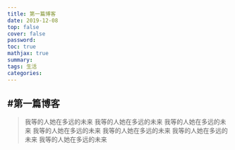 ```yaml
---
title: 第一篇博客 
date: 2019-12-08 
top: false 
cover: false 
password: 
toc: true 
mathjax: true 
summary: 
tags: 生活
categories: 
---
```


#第一篇博客
---
>我等的人她在多远的未来
>我等的人她在多远的未来
>我等的人她在多远的未来
>我等的人她在多远的未来
>我等的人她在多远的未来
>我等的人她在多远的未来
>我等的人她在多远的未来 
